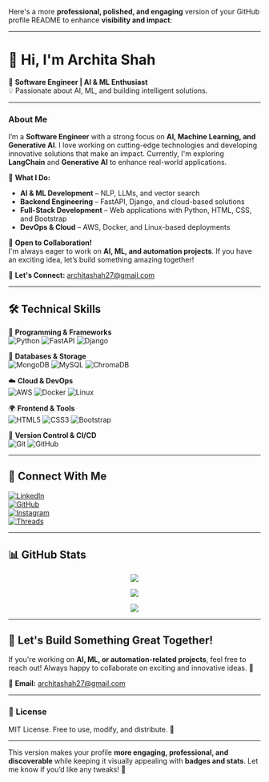 Here's a more **professional, polished, and engaging** version of your GitHub profile README to enhance **visibility and impact**:

---

# 👋 Hi, I'm Archita Shah  

🚀 **Software Engineer | AI & ML Enthusiast**  
💡 Passionate about AI, ML, and building intelligent solutions.  

---

### **About Me**  
I’m a **Software Engineer** with a strong focus on **AI, Machine Learning, and Generative AI**. I love working on cutting-edge technologies and developing innovative solutions that make an impact. Currently, I'm exploring **LangChain** and **Generative AI** to enhance real-world applications.  

💼 **What I Do:**  
- **AI & ML Development** – NLP, LLMs, and vector search  
- **Backend Engineering** – FastAPI, Django, and cloud-based solutions  
- **Full-Stack Development** – Web applications with Python, HTML, CSS, and Bootstrap  
- **DevOps & Cloud** – AWS, Docker, and Linux-based deployments  

🤝 **Open to Collaboration!**  
I'm always eager to work on **AI, ML, and automation projects**. If you have an exciting idea, let’s build something amazing together!  

📩 **Let's Connect:** [architashah27@gmail.com](mailto:architashah27@gmail.com)  

---

## 🛠️ **Technical Skills**  
🚀 **Programming & Frameworks**  
![Python](https://img.shields.io/badge/Python-3776AB?style=for-the-badge&logo=python&logoColor=white)
![FastAPI](https://img.shields.io/badge/FastAPI-009688?style=for-the-badge&logo=fastapi&logoColor=white)
![Django](https://img.shields.io/badge/Django-092E20?style=for-the-badge&logo=django&logoColor=white)

📡 **Databases & Storage**  
![MongoDB](https://img.shields.io/badge/MongoDB-4EA94B?style=for-the-badge&logo=mongodb&logoColor=white)
![MySQL](https://img.shields.io/badge/MySQL-4479A1?style=for-the-badge&logo=mysql&logoColor=white)
![ChromaDB](https://img.shields.io/badge/ChromaDB-ff69b4?style=for-the-badge)

☁️ **Cloud & DevOps**  
![AWS](https://img.shields.io/badge/AWS-FF9900?style=for-the-badge&logo=amazonaws&logoColor=white)
![Docker](https://img.shields.io/badge/Docker-2496ED?style=for-the-badge&logo=docker&logoColor=white)
![Linux](https://img.shields.io/badge/Linux-FCC624?style=for-the-badge&logo=linux&logoColor=black)

🌍 **Frontend & Tools**  
![HTML5](https://img.shields.io/badge/HTML5-E34F26?style=for-the-badge&logo=html5&logoColor=white)
![CSS3](https://img.shields.io/badge/CSS3-1572B6?style=for-the-badge&logo=css3&logoColor=white)
![Bootstrap](https://img.shields.io/badge/Bootstrap-7952B3?style=for-the-badge&logo=bootstrap&logoColor=white)

🔧 **Version Control & CI/CD**  
![Git](https://img.shields.io/badge/Git-F05032?style=for-the-badge&logo=git&logoColor=white)
![GitHub](https://img.shields.io/badge/GitHub-181717?style=for-the-badge&logo=github&logoColor=white)

---

## 🔗 **Connect With Me**  

[![LinkedIn](https://img.shields.io/badge/LinkedIn-0A66C2?style=for-the-badge&logo=linkedin&logoColor=white)](https://www.linkedin.com/in/archita-s-16b03a202)  
[![GitHub](https://img.shields.io/badge/GitHub-181717?style=for-the-badge&logo=github&logoColor=white)](https://github.com/Archita2721)  
[![Instagram](https://img.shields.io/badge/Instagram-E4405F?style=for-the-badge&logo=instagram&logoColor=white)](http://www.instagram.com/archita_2127)  
[![Threads](https://img.shields.io/badge/Threads-000000?style=for-the-badge&logo=threads&logoColor=white)](https://www.threads.net/@archita_2127)  

---

## 📊 **GitHub Stats**  
<p align="center">
  <a href="http://www.github.com/Archita2721">
    <img src="https://github-readme-stats.vercel.app/api?username=Archita2721&show_icons=true&count_private=true&title_color=0A66C2&text_color=333333&icon_color=0A66C2&bg_color=ffffff&hide_border=true" />
  </a>
</p>

<p align="center">
  <a href="http://www.github.com/Archita2721">
    <img src="https://github-readme-streak-stats.herokuapp.com/?user=Archita2721&stroke=0A66C2&background=ffffff&ring=0A66C2&fire=0A66C2&currStreakNum=333333&currStreakLabel=0A66C2&sideNums=333333&sideLabels=333333&dates=333333&hide_border=true" />
  </a>
</p>

<p align="center">
  <a href="https://github.com/Archita2721">
    <img src="https://github-readme-stats.vercel.app/api/top-langs/?username=Archita2721&langs_count=8&layout=compact&title_color=0A66C2&text_color=333333&icon_color=0A66C2&bg_color=ffffff&hide_border=true" />
  </a>
</p>

---

## 🎯 **Let's Build Something Great Together!**  
If you're working on **AI, ML, or automation-related projects**, feel free to reach out! Always happy to collaborate on exciting and innovative ideas. 🚀  

📩 **Email:** [architashah27@gmail.com](mailto:architashah27@gmail.com)  

---

### 📜 **License**  
MIT License. Free to use, modify, and distribute. 🎉  

---

This version makes your profile **more engaging, professional, and discoverable** while keeping it visually appealing with **badges and stats**. Let me know if you’d like any tweaks! 🚀
